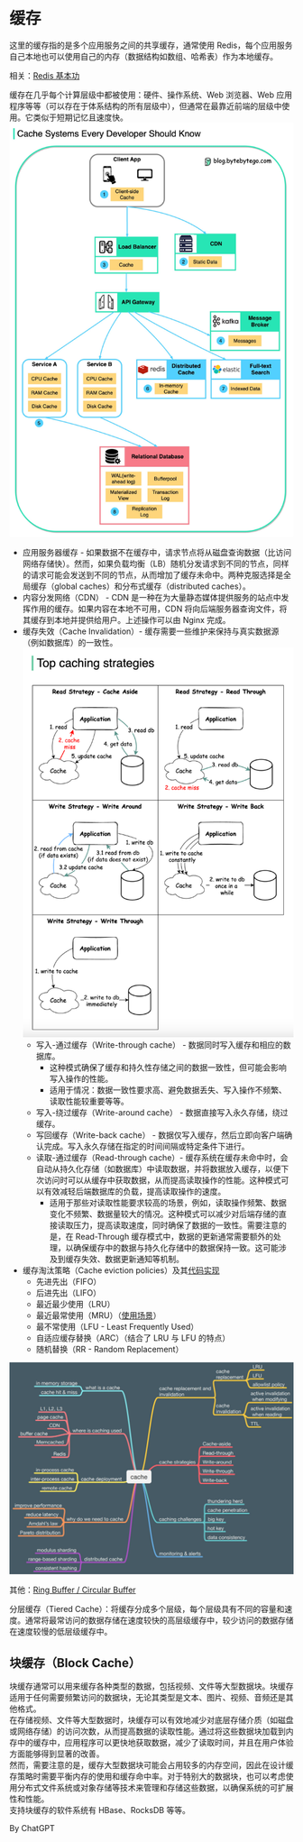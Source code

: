 # 缓存
这里的缓存指的是多个应用服务之间的共享缓存，通常使用 Redis，每个应用服务自己本地也可以使用自己的内存（数据结构如数组、哈希表）作为本地缓存。  

相关：[Redis 基本功](../../Computer%20System%20Layer/数据库/Redis/README.md)  

缓存在几乎每个计算层级中都被使用：硬件、操作系统、Web 浏览器、Web 应用程序等等（可以存在于体系结构的所有层级中），但通常在最靠近前端的层级中使用。它类似于短期记忆且速度快。  
![](./cache-systems.jpeg)  

* 应用服务器缓存 - 如果数据不在缓存中，请求节点将从磁盘查询数据（比访问网络存储快）。然而，如果负载均衡（LB）随机分发请求到不同的节点，同样的请求可能会发送到不同的节点，从而增加了缓存未命中。两种克服选择是全局缓存（global caches）和分布式缓存（distributed caches）。
* 内容分发网络（CDN） - CDN 是一种在为大量静态媒体提供服务的站点中发挥作用的缓存。如果内容在本地不可用，CDN 将向后端服务器查询文件，将其缓存到本地并提供给用户。上述操作可以由 Nginx 完成。
* 缓存失效（Cache Invalidation）- 缓存需要一些维护来保持与真实数据源（例如数据库）的一致性。![](./Top-caching-strategies.png)
  * 写入-通过缓存（Write-through cache） - 数据同时写入缓存和相应的数据库。
    * 这种模式确保了缓存和持久性存储之间的数据一致性，但可能会影响写入操作的性能。
    * 适用于情况：数据一致性要求高、避免数据丢失、写入操作不频繁、读取性能较重要等等。
  * 写入-绕过缓存（Write-around cache） - 数据直接写入永久存储，绕过缓存。
  * 写回缓存（Write-back cache） - 数据仅写入缓存，然后立即向客户端确认完成。写入永久存储在指定的时间间隔或特定条件下进行。
  * 读取-通过缓存（Read-through cache）- 缓存系统在缓存未命中时，会自动从持久化存储（如数据库）中读取数据，并将数据放入缓存，以便下次访问时可以从缓存中获取数据，从而提高读取操作的性能。这种模式可以有效减轻后端数据库的负载，提高读取操作的速度。
    * 适用于那些对读取性能要求较高的场景，例如，读取操作频繁、数据变化不频繁、数据量较大的情况。这种模式可以减少对后端存储的直接读取压力，提高读取速度，同时确保了数据的一致性。需要注意的是，在 Read-Through 缓存模式中，数据的更新通常需要额外的处理，以确保缓存中的数据与持久化存储中的数据保持一致。这可能涉及到缓存失效、数据更新通知等机制。
* 缓存淘汰策略（Cache eviction policies）及其[代码实现](https://www.sakuratears.top/blog/%E7%BC%93%E5%AD%98%E6%B7%98%E6%B1%B0%E7%AE%97%E6%B3%95%EF%BC%88LFU%E3%80%81LRU%E3%80%81FIFO%E3%80%81ARC%E3%80%81MRU%EF%BC%89.html)
  * 先进先出（FIFO）
  * 后进先出（LIFO）
  * 最近最少使用（LRU）
  * 最近最常使用（MRU）（[使用场景](https://stackoverflow.com/questions/5088128/why-does-cache-use-most-recently-used-mru-algorithm-as-evict-policy)）
  * 最不常使用（LFU - Least Frequently Used）
  * 自适应缓存替换（ARC）（结合了 LRU 与 LFU 的特点）
  * 随机替换（RR - Random Replacement）

![](./cache-related.jpeg)  

其他：[Ring Buffer / Circular Buffer](https://zh.wikipedia.org/wiki/%E7%92%B0%E5%BD%A2%E7%B7%A9%E8%A1%9D%E5%8D%80)  

分层缓存（Tiered Cache）：将缓存分成多个层级，每个层级具有不同的容量和速度。通常将最常访问的数据存储在速度较快的高层级缓存中，较少访问的数据存储在速度较慢的低层级缓存中。  

## 块缓存（Block Cache）
块缓存通常可以用来缓存各种类型的数据，包括视频、文件等大型数据块。块缓存适用于任何需要频繁访问的数据块，无论其类型是文本、图片、视频、音频还是其他格式。  
在存储视频、文件等大型数据时，块缓存可以有效地减少对底层存储介质（如磁盘或网络存储）的访问次数，从而提高数据的读取性能。通过将这些数据块加载到内存中的缓存中，应用程序可以更快地获取数据，减少了读取时间，并且在用户体验方面能够得到显著的改善。  
然而，需要注意的是，缓存大型数据块可能会占用较多的内存空间，因此在设计缓存策略时需要平衡内存的使用和缓存命中率。对于特别大的数据块，也可以考虑使用分布式文件系统或对象存储等技术来管理和存储这些数据，以确保系统的可扩展性和性能。  
支持块缓存的软件系统有 HBase、RocksDB 等等。  

By ChatGPT  
